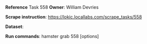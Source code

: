**Reference** Task 558
**Owner**: William Devries
 
**Scrape instruction**: https://lokic.locallabs.com/scrape_tasks/558

**Dataset**: 

**Run commands**: hamster grab 558 [options]


